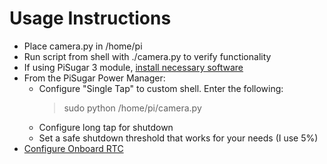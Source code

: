 # Usage Instructions
* Place camera.py in /home/pi
* Run script from shell with ./camera.py to verify functionality
* If using PiSugar 3 module, [install necessary software](https://github.com/PiSugar/PiSugar/wiki/PiSugar-3-Series)
* From the PiSugar Power Manager:
  * Configure "Single Tap" to custom shell.  Enter the following: 
    > sudo python /home/pi/camera.py
  * Configure long tap for shutdown
  * Set a safe shutdown threshold that works for your needs (I use 5%)
* [Configure Onboard RTC](https://github.com/PiSugar/PiSugar/wiki/PiSugar-3-Series#rtc-on-board)